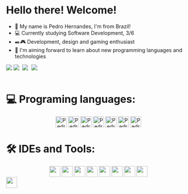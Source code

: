 # Hello there! Welcome!
- 👋 My name is Pedro Hernandes, I'm from Brazil! 
- 💻 Currently studying Software Development, 3/6
- ✒️🎮 Development, design and gaming enthusiast
- 🚀 I'm aiming forward to learn about new programming languages and technologies

<img src="https://github.com/user-attachments/assets/267ab737-1063-4525-88e3-a270ae2503f4"/>

<kbd align="center">
 <img src="https://github-readme-streak-stats-five-lac.vercel.app?user=pedro-ls-hernandes&theme=midnight-purple&card_width=1000&stroke=393f48&border=white"/>
 <img src="https://github-readme-stats.vercel.app/api?username=pedro-ls-hernandes&show_icons=true&theme=midnight-purple&card_width=400&stroke=393f48&border=white"/>
 <img src="https://github-readme-stats.vercel.app/api/top-langs/?username=pedro-ls-hernandes&theme=midnight-purple&card_width=300&stroke=393f48&border=white&hide_progress=true)"/>
</kbd>

  <div><br>
    <h1>💻 Programing languages:</h1>
     <div align="center" >
      <img align="center" alt="Pedro-HTML" height="30" widht="40" src="https://img.shields.io/badge/HTML5-black?style=for-the-badge&logo=html5&logoColor=9745F5&border=9745F5">
      <img align="center" alt="Pedro-CSS" height="30" widht="40" src="https://img.shields.io/badge/CSS3-black?style=for-the-badge&logo=css3&logoColor=9745F5">
      <img align="center" alt="Pedro-PHP" height="30" widht="40" src="https://img.shields.io/badge/PHP-black?style=for-the-badge&logo=php&logoColor=9745F5">
      <img align="center" alt="Pedro-JS" height="30" widht="40" src="https://img.shields.io/badge/JavaScript-black?style=for-the-badge&logo=javascript&logoColor=9745F5">
      <img align="center" alt="Pedro-MySQL" height="30" widht="40" src="https://img.shields.io/badge/MySQL-black?style=for-the-badge&logo=mysql&logoColor=9745F5">
      <img align="center" alt="Pedro-C#" height="30" widht="40" src="https://img.shields.io/badge/C%23-black?style=for-the-badge&logo=c-sharp&logoColor=9745F5">
      <img align="center" alt="Pedro-MongoDB" height="30" widht="40" src="https://img.shields.io/badge/MongoDB-black?style=for-the-badge&logo=mongodb&logoColor=9745F5">
     </div>
  </div>
  
  <div>
    <h1>🛠️ IDEs and Tools:</h1>
     <div align="center" >
      <img align="center" alt="" height="30" widht="40" src="https://img.shields.io/badge/Visual_Studio-black?style=for-the-badge&logo=visual%20studio&logoColor=9745F5">
      <img align="center" alt="" height="30" widht="40" src="https://img.shields.io/badge/Visual_Studio_Code-black?style=for-the-badge&logo=visual%20studio%20code&logoColor=9745F5">
      <img align="center" alt="" height="30" widht="40" src="https://img.shields.io/badge/Inkscape-black?style=for-the-badge&logo=Inkscape&logoColor=9745F5">
      <img align="center" alt="" height="30" widht="40" src="https://img.shields.io/badge/gimp-black?style=for-the-badge&logo=gimp&logoColor=9745F5">
      <img align="center" alt="" height="30" widht="40" src="https://img.shields.io/badge/Figma-black?style=for-the-badge&logo=figma&logoColor=9745F5">
      <img align="center" alt="" height="30" widht="40" src="https://img.shields.io/badge/Canva-black.svg?&style=for-the-badge&logo=Canva&logoColor=9745F5">
      <img align="center" alt="" height="30" widht="40" src="https://img.shields.io/badge/Trello-black?style=for-the-badge&logo=trello&logoColor=9745F5">
      <img align="center" alt="" height="30" widht="40" src="https://img.shields.io/badge/Miro-black?style=for-the-badge&logo=Miro&logoColor=9745F5">
     </div>
  </div>
</body>

<img align="center" alt="" height="30" widht="40" src="">
